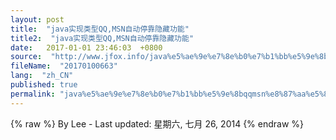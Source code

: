 ```yaml
---
layout: post
title:  "java实现类型QQ,MSN自动停靠隐藏功能"
title2:  "java实现类型QQ,MSN自动停靠隐藏功能"
date:   2017-01-01 23:46:03  +0800
source:  "http://www.jfox.info/java%e5%ae%9e%e7%8e%b0%e7%b1%bb%e5%9e%8bqqmsn%e8%87%aa%e5%8a%a8%e5%81%9c%e9%9d%a0%e9%9a%90%e8%97%8f%e5%8a%9f%e8%83%bd.html"
fileName:  "20170100663"
lang:  "zh_CN"
published: true
permalink: "java%e5%ae%9e%e7%8e%b0%e7%b1%bb%e5%9e%8bqqmsn%e8%87%aa%e5%8a%a8%e5%81%9c%e9%9d%a0%e9%9a%90%e8%97%8f%e5%8a%9f%e8%83%bd.html"
---
```

{% raw %}
By Lee - Last updated: 星期六, 七月 26, 2014
{% endraw %}
